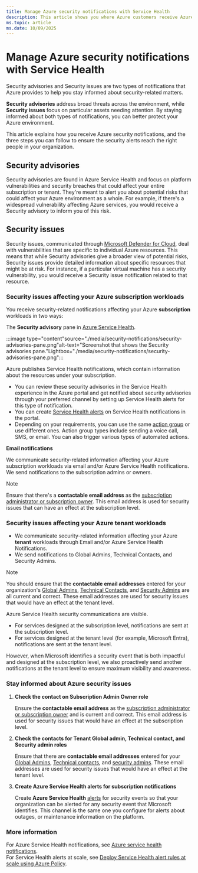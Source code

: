 ```yaml
---
title: Manage Azure security notifications with Service Health
description: This article shows you where Azure customers receive Azure security notifications and three steps you can follow to ensure security alerts reach the right people in your organization.
ms.topic: article
ms.date: 10/09/2025
---
```


# Manage Azure security notifications with Service Health
Security advisories and Security issues are two types of notifications that Azure provides to help you stay informed about security-related matters. 

**Security advisories** address broad threats across the environment, while **Security issues** focus on particular assets needing attention. By staying informed about both types of notifications, you can better protect your Azure environment.

This article explains how you receive Azure security notifications, and the three steps you can follow to ensure the security alerts reach the right people in your organization.

## Security advisories

Security advisories are found in Azure Service Health and focus on platform vulnerabilities and security breaches that could affect your entire subscription or tenant. They're meant to alert you about potential risks that could affect your Azure environment as a whole. For example, if there's a widespread vulnerability affecting Azure services, you would receive a Security advisory to inform you of this risk.

## Security issues

Security issues, communicated through [Microsoft Defender for Cloud](/azure/defender-for-cloud/defender-for-cloud-introduction), deal with vulnerabilities that are specific to individual Azure resources. This means that while Security advisories give a broader view of potential risks, Security issues provide detailed information about specific resources that might be at risk. For instance, if a particular virtual machine has a security vulnerability, you would receive a Security issue notification related to that resource.



### Security issues affecting your Azure subscription workloads

You receive security-related notifications affecting your Azure **subscription** workloads in two ways: 

The **Security advisory** pane in [Azure Service Health](https://ms.portal.azure.com/?exp.azureportal_retirements-impacted-resources-treatment=true&feature.useGenericRetirementQuery=true&microsoft_azure_health=dev3#view/Microsoft_Azure_Health/AzureHealthBrowseBlade/~/securityAnnouncements/incidentType/history/navigateTo/healthhistory/).

:::image type="content"source="./media/security-notifications/security-advisories-pane.png"alt-text="Screenshot that shows the Security advisories pane."Lightbox="./media/security-notifications/security-advisories-pane.png":::

Azure publishes Service Health notifications, which contain information about the resources under your subscription. 
- You can review these security advisories in the Service Health experience in the Azure portal and get notified about security advisories through your preferred channel by setting up Service Health alerts for this type of notification. 
- You can create [Service Health alerts](../service-health/alerts-activity-log-service-notifications-portal.md) on Service Health notifications in the portal.
- Depending on your requirements, you can use the same [action group](../azure-monitor/alerts/action-groups.md) or use different ones. Action group types include sending a voice call, SMS, or email. You can also trigger various types of automated actions.


**Email notifications**

We communicate security-related information affecting your Azure subscription workloads via email and/or Azure Service Health notifications. We send notifications to the subscription admins or owners.

>[!NOTE]
>Ensure that there's a **contactable email address** as the [subscription administrator or subscription owner](/azure/cost-management-billing/manage/add-change-subscription-administrator). This email address is used for security issues that can have an effect at the subscription level.

### Security issues affecting your Azure tenant workloads

- We communicate security-related information affecting your Azure **tenant** workloads through Email and/or Azure Service Health Notifications. 
- We send notifications to Global Admins, Technical Contacts, and Security Admins. 

> [!NOTE]
> You should ensure that the **contactable email addresses** entered for your organization's [Global Admins](/azure/active-directory/roles/permissions-reference), [Technical Contacts](/azure/active-directory/fundamentals/active-directory-properties-area), and [Security Admins](/azure/defender-for-cloud/permissions) are all current and correct. These email addresses are used for security issues that would have an effect at the tenant level.  

Azure Service Health security communications are visible. 
- For services designed at the subscription level, notifications are sent at the subscription level. 
- For services designed at the tenant level (for example, Microsoft Entra), notifications are sent at the tenant level.

However, when Microsoft identifies a security event that is both impactful and designed at the subscription level, we also proactively send another notifications at the tenant level to ensure maximum visibility and awareness.

### Stay informed about Azure security issues

1. **Check the contact on Subscription Admin Owner role**

    Ensure the **contactable email address** as the [subscription administrator or subscription owner](/azure/cost-management-billing/manage/add-change-subscription-administrator) and is current and correct. 
    This email address is used for security issues that would have an effect at the subscription level.

2. **Check the contacts for Tenant Global admin, Technical contact, and Security admin roles**

    Ensure that there are **contactable email addresses** entered for your [Global Admins](/azure/active-directory/roles/permissions-reference), [Technical contacts](/azure/active-directory/fundamentals/active-directory-properties-area), and [security admins](/azure/defender-for-cloud/permissions). 
    These email addresses are used for security issues that would have an effect at the tenant level.

3. **Create Azure Service Health alerts for subscription notifications**

    Create **Azure Service Health** [alerts](../service-health/alerts-activity-log-service-notifications-portal.md) for security events so that your organization can be alerted for any security event that Microsoft identifies. 
    This channel is the same one you configure for alerts about outages, or maintenance information on the platform.


### More information
For Azure Service Health notifications, see [Azure service health notifications](service-health-notifications-properties.md).<br>
For Service Health alerts at scale, see [Deploy Service Health alert rules at scale using Azure Policy](service-health-alert-deploy-policy.md).
